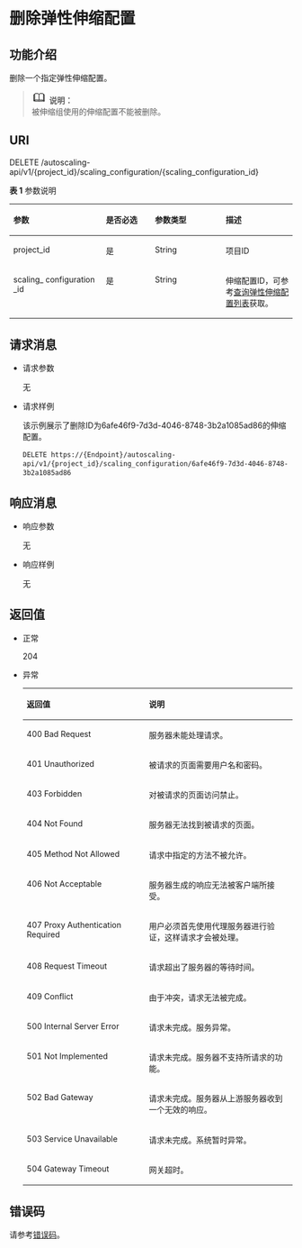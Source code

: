 # 删除弹性伸缩配置<a name="zh-cn_topic_0043063060"></a>

## 功能介绍<a name="section5380904"></a>

删除一个指定弹性伸缩配置。

>![](public_sys-resources/icon-note.gif) **说明：**   
>被伸缩组使用的伸缩配置不能被删除。  

## URI<a name="section48428136"></a>

DELETE /autoscaling-api/v1/\{project\_id\}/scaling\_configuration/\{scaling\_configuration\_id\}

**表 1**  参数说明

<a name="table14499957"></a>
<table><thead align="left"><tr id="row65119131"><th class="cellrowborder" valign="top" width="32.71%" id="mcps1.2.5.1.1"><p id="p40158284"><a name="p40158284"></a><a name="p40158284"></a>参数</p>
</th>
<th class="cellrowborder" valign="top" width="17.29%" id="mcps1.2.5.1.2"><p id="p31595610"><a name="p31595610"></a><a name="p31595610"></a>是否必选</p>
</th>
<th class="cellrowborder" valign="top" width="25%" id="mcps1.2.5.1.3"><p id="p9107628"><a name="p9107628"></a><a name="p9107628"></a>参数类型</p>
</th>
<th class="cellrowborder" valign="top" width="25%" id="mcps1.2.5.1.4"><p id="p66629291"><a name="p66629291"></a><a name="p66629291"></a>描述</p>
</th>
</tr>
</thead>
<tbody><tr id="row28263486"><td class="cellrowborder" valign="top" width="32.71%" headers="mcps1.2.5.1.1 "><p id="p7641038"><a name="p7641038"></a><a name="p7641038"></a>project_id</p>
</td>
<td class="cellrowborder" valign="top" width="17.29%" headers="mcps1.2.5.1.2 "><p id="p14944322"><a name="p14944322"></a><a name="p14944322"></a>是</p>
</td>
<td class="cellrowborder" valign="top" width="25%" headers="mcps1.2.5.1.3 "><p id="p2530563"><a name="p2530563"></a><a name="p2530563"></a>String</p>
</td>
<td class="cellrowborder" valign="top" width="25%" headers="mcps1.2.5.1.4 "><p id="p36520930"><a name="p36520930"></a><a name="p36520930"></a>项目ID</p>
</td>
</tr>
<tr id="row32841145"><td class="cellrowborder" valign="top" width="32.71%" headers="mcps1.2.5.1.1 "><p id="p42887128"><a name="p42887128"></a><a name="p42887128"></a>scaling_ configuration _id</p>
</td>
<td class="cellrowborder" valign="top" width="17.29%" headers="mcps1.2.5.1.2 "><p id="p51305376"><a name="p51305376"></a><a name="p51305376"></a>是</p>
</td>
<td class="cellrowborder" valign="top" width="25%" headers="mcps1.2.5.1.3 "><p id="p62094776"><a name="p62094776"></a><a name="p62094776"></a>String</p>
</td>
<td class="cellrowborder" valign="top" width="25%" headers="mcps1.2.5.1.4 "><p id="p63620936"><a name="p63620936"></a><a name="p63620936"></a>伸缩配置ID，可参考<a href="查询弹性伸缩配置列表.md">查询弹性伸缩配置列表</a>获取。</p>
</td>
</tr>
</tbody>
</table>

## 请求消息<a name="section33200047"></a>

-   请求参数

    无

-   请求样例

    该示例展示了删除ID为6afe46f9-7d3d-4046-8748-3b2a1085ad86的伸缩配置。

    ```
    DELETE https://{Endpoint}/autoscaling-api/v1/{project_id}/scaling_configuration/6afe46f9-7d3d-4046-8748-3b2a1085ad86
    ```


## 响应消息<a name="section30364973"></a>

-   响应参数

    无

-   响应样例

    无


## 返回值<a name="section4849307"></a>

-   正常

    204

-   异常

    <a name="table23361726"></a>
    <table><thead align="left"><tr id="row63863782"><th class="cellrowborder" valign="top" width="45.300000000000004%" id="mcps1.1.3.1.1"><p id="p5583857"><a name="p5583857"></a><a name="p5583857"></a>返回值</p>
    </th>
    <th class="cellrowborder" valign="top" width="54.7%" id="mcps1.1.3.1.2"><p id="p49639248"><a name="p49639248"></a><a name="p49639248"></a>说明</p>
    </th>
    </tr>
    </thead>
    <tbody><tr id="row61356140"><td class="cellrowborder" valign="top" width="45.300000000000004%" headers="mcps1.1.3.1.1 "><p id="p3791404"><a name="p3791404"></a><a name="p3791404"></a>400 Bad Request</p>
    </td>
    <td class="cellrowborder" valign="top" width="54.7%" headers="mcps1.1.3.1.2 "><p id="p38668280"><a name="p38668280"></a><a name="p38668280"></a>服务器未能处理请求。</p>
    </td>
    </tr>
    <tr id="row12470207"><td class="cellrowborder" valign="top" width="45.300000000000004%" headers="mcps1.1.3.1.1 "><p id="p3453833"><a name="p3453833"></a><a name="p3453833"></a>401 Unauthorized</p>
    </td>
    <td class="cellrowborder" valign="top" width="54.7%" headers="mcps1.1.3.1.2 "><p id="p11325076"><a name="p11325076"></a><a name="p11325076"></a>被请求的页面需要用户名和密码。</p>
    </td>
    </tr>
    <tr id="row34816825"><td class="cellrowborder" valign="top" width="45.300000000000004%" headers="mcps1.1.3.1.1 "><p id="p1590600"><a name="p1590600"></a><a name="p1590600"></a>403 Forbidden</p>
    </td>
    <td class="cellrowborder" valign="top" width="54.7%" headers="mcps1.1.3.1.2 "><p id="p61729771"><a name="p61729771"></a><a name="p61729771"></a>对被请求的页面访问禁止。</p>
    </td>
    </tr>
    <tr id="row18697032"><td class="cellrowborder" valign="top" width="45.300000000000004%" headers="mcps1.1.3.1.1 "><p id="p38064613"><a name="p38064613"></a><a name="p38064613"></a>404 Not Found</p>
    </td>
    <td class="cellrowborder" valign="top" width="54.7%" headers="mcps1.1.3.1.2 "><p id="p63334794"><a name="p63334794"></a><a name="p63334794"></a>服务器无法找到被请求的页面。</p>
    </td>
    </tr>
    <tr id="row33142240"><td class="cellrowborder" valign="top" width="45.300000000000004%" headers="mcps1.1.3.1.1 "><p id="p166885"><a name="p166885"></a><a name="p166885"></a>405 Method Not Allowed</p>
    </td>
    <td class="cellrowborder" valign="top" width="54.7%" headers="mcps1.1.3.1.2 "><p id="p13517702"><a name="p13517702"></a><a name="p13517702"></a>请求中指定的方法不被允许。</p>
    </td>
    </tr>
    <tr id="row54550461"><td class="cellrowborder" valign="top" width="45.300000000000004%" headers="mcps1.1.3.1.1 "><p id="p56511253"><a name="p56511253"></a><a name="p56511253"></a>406 Not Acceptable</p>
    </td>
    <td class="cellrowborder" valign="top" width="54.7%" headers="mcps1.1.3.1.2 "><p id="p14008765"><a name="p14008765"></a><a name="p14008765"></a>服务器生成的响应无法被客户端所接受。</p>
    </td>
    </tr>
    <tr id="row58970022"><td class="cellrowborder" valign="top" width="45.300000000000004%" headers="mcps1.1.3.1.1 "><p id="p11842506"><a name="p11842506"></a><a name="p11842506"></a>407 Proxy Authentication Required</p>
    </td>
    <td class="cellrowborder" valign="top" width="54.7%" headers="mcps1.1.3.1.2 "><p id="p19718930"><a name="p19718930"></a><a name="p19718930"></a>用户必须首先使用代理服务器进行验证，这样请求才会被处理。</p>
    </td>
    </tr>
    <tr id="row43252647"><td class="cellrowborder" valign="top" width="45.300000000000004%" headers="mcps1.1.3.1.1 "><p id="p13803553"><a name="p13803553"></a><a name="p13803553"></a>408 Request Timeout</p>
    </td>
    <td class="cellrowborder" valign="top" width="54.7%" headers="mcps1.1.3.1.2 "><p id="p44346036"><a name="p44346036"></a><a name="p44346036"></a>请求超出了服务器的等待时间。</p>
    </td>
    </tr>
    <tr id="row63570006"><td class="cellrowborder" valign="top" width="45.300000000000004%" headers="mcps1.1.3.1.1 "><p id="p48896832"><a name="p48896832"></a><a name="p48896832"></a>409 Conflict</p>
    </td>
    <td class="cellrowborder" valign="top" width="54.7%" headers="mcps1.1.3.1.2 "><p id="p1220438"><a name="p1220438"></a><a name="p1220438"></a>由于冲突，请求无法被完成。</p>
    </td>
    </tr>
    <tr id="row10983950"><td class="cellrowborder" valign="top" width="45.300000000000004%" headers="mcps1.1.3.1.1 "><p id="p17284754"><a name="p17284754"></a><a name="p17284754"></a>500 Internal Server Error</p>
    </td>
    <td class="cellrowborder" valign="top" width="54.7%" headers="mcps1.1.3.1.2 "><p id="p57887863"><a name="p57887863"></a><a name="p57887863"></a>请求未完成。服务异常。</p>
    </td>
    </tr>
    <tr id="row51228725"><td class="cellrowborder" valign="top" width="45.300000000000004%" headers="mcps1.1.3.1.1 "><p id="p55886094"><a name="p55886094"></a><a name="p55886094"></a>501 Not Implemented</p>
    </td>
    <td class="cellrowborder" valign="top" width="54.7%" headers="mcps1.1.3.1.2 "><p id="p30479771"><a name="p30479771"></a><a name="p30479771"></a>请求未完成。服务器不支持所请求的功能。</p>
    </td>
    </tr>
    <tr id="row5882489"><td class="cellrowborder" valign="top" width="45.300000000000004%" headers="mcps1.1.3.1.1 "><p id="p6719600"><a name="p6719600"></a><a name="p6719600"></a>502 Bad Gateway</p>
    </td>
    <td class="cellrowborder" valign="top" width="54.7%" headers="mcps1.1.3.1.2 "><p id="p7416719"><a name="p7416719"></a><a name="p7416719"></a>请求未完成。服务器从上游服务器收到一个无效的响应。</p>
    </td>
    </tr>
    <tr id="row66750478"><td class="cellrowborder" valign="top" width="45.300000000000004%" headers="mcps1.1.3.1.1 "><p id="p38079613"><a name="p38079613"></a><a name="p38079613"></a>503 Service Unavailable</p>
    </td>
    <td class="cellrowborder" valign="top" width="54.7%" headers="mcps1.1.3.1.2 "><p id="p64549801"><a name="p64549801"></a><a name="p64549801"></a>请求未完成。系统暂时异常。</p>
    </td>
    </tr>
    <tr id="row44077297"><td class="cellrowborder" valign="top" width="45.300000000000004%" headers="mcps1.1.3.1.1 "><p id="p13491266"><a name="p13491266"></a><a name="p13491266"></a>504 Gateway Timeout</p>
    </td>
    <td class="cellrowborder" valign="top" width="54.7%" headers="mcps1.1.3.1.2 "><p id="p19050756"><a name="p19050756"></a><a name="p19050756"></a>网关超时。</p>
    </td>
    </tr>
    </tbody>
    </table>


## 错误码<a name="section17669131616110"></a>

请参考[错误码](错误码.md)。

